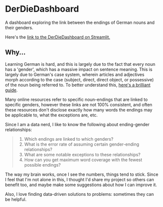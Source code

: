 # DerDieDashboard
A dashboard exploring the link between the endings of German nouns and their genders.

Here's the [link to the DerDieDashboard on Streamlit.]('https://derdiedashboard.streamlit.app')

## Why...

Learning German is hard, and this is largely due to the fact that every noun has a 'gender', which has a massive impact on sentence meaning. This is largely due to German's case system, wherein articles and adjectives morph according to the case (subject, direct, direct object, or possessive) of the noun being referred to. To better understand this, [here's a brilliant guide](https://germanwithlaura.com/noun-cases/).

Many online resources refer to specific noun-endings that are linked to specific genders, however these links are not 100% consistent, and often these resources don't disclose exactly how many words the endings may be applicable to, what the exceptions are, etc. 

Since I am a data nerd, I like to know the following about ending-gender relationships:
>1. Which endings are linked to which genders?
>2. What is the error rate of assuming certain gender-ending relationships?
>3. What are some notable exceptions to these relationships?
>4. How can you get maximum word coverage with the fewest possible endings?

The way my brain works, once I see the numbers, things tend to stick. Since I feel that I'm not alone in this, I thought I'd share my project so others can benefit too, and maybe make some suggestions about how I can improve it.

Also, I love finding data-driven solutions to problems: sometimes they can be helpful.
